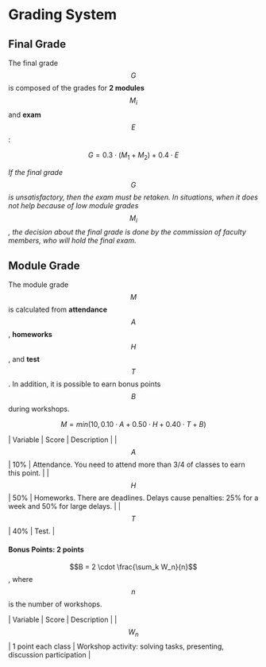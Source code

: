 <!---
The JavaScript code below is needed to support rendering of TeX formulas in GitHub Pages.

See this for kramdown:
https://mikelove.wordpress.com/2015/07/01/how-to-use-latex-math-in-rmd-to-display-properly-on-github-pages/
https://varunagrawal.github.io/2018/03/27/latex
https://stackoverflow.com/questions/26275645/how-to-support-latex-in-github-pages

This is a guideline to render formulas:
https://coderoad.ru/49970549/Проблема-рендеринга-некоторого-синтаксиса-latex-в-MathJax-с-Jekyll-на-github
-->
<script type="text/javascript" async
  src="https://cdnjs.cloudflare.com/ajax/libs/mathjax/2.7.5/MathJax.js?config=TeX-AMS-MML_HTMLorMML">
  MathJax.Hub.Config({
    tex2jax: {
      inlineMath: [['$$','$$'], ['\\(','\\)']],
      processEscapes: true
    }
  });
</script>
 
<!--- The present text is based on https://uneex.ru/HSE/RatingFormula -->

# Grading System

## Final Grade

The final grade $$G$$ is composed of the grades
for __2 modules__ $$M_i$$ and __exam__ $$E$$:

$$G = 0.3 \cdot (M_1 + M_2) + 0.4 \cdot E$$

_If the final grade $$G$$ is unsatisfactory, then the exam must be retaken.
In situations, when it does not help because of low module grades $$M_i$$,
the decision about the final grade is done by the commission of faculty members,
who will hold the final exam._

## Module Grade

The module grade $$M$$ is calculated from __attendance__ $$A$$, __homeworks__ $$H$$, and __test__ $$T$$.
In addition, it is possible to earn bonus points $$B$$ during workshops.

$$M = min(10, 0.10 \cdot A + 0.50 \cdot H + 0.40 \cdot T + B)$$

| Variable | Score | Description |
| $$A$$    | 10%   | Attendance. You need to attend more than 3/4 of classes to earn this point. |
| $$H$$    | 50%   | Homeworks. There are deadlines. Delays cause penalties: 25% for a week and 50% for large delays. |
| $$T$$    | 40%   | Test. |

#### Bonus Points: 2 points

$$B = 2 \cdot \frac{\sum_k W_n}{n}$$, where $$n$$ is the number of workshops.

| Variable | Score              | Description |
| $$W_n$$  | 1 point each class | Workshop activity: solving tasks, presenting, discussion participation |
